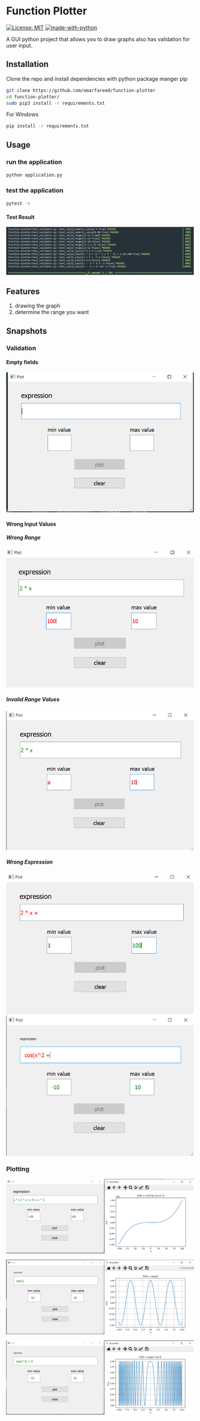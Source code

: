 # Function Plotter

[![License: MIT](https://img.shields.io/badge/License-MIT-blue.svg)](https://www.gnu.org/licenses/gpl-3.0)
[![made-with-python](https://img.shields.io/badge/Made%20with-Python-1f425f.svg)](https://www.python.org/)

A GUI python project that allows you to draw graphs also has validation for user input.

## Installation

Clone the repo and install dependencies with python package manger pip

```bash
git clone https://github.com/omarfareed/function-plotter
cd function-plotter/
sudo pip3 install -r requirements.txt
```

For Windows

```bash
pip install -r requirements.txt
```

## Usage

### run the application

```bash
python application.py
```

### test the application

```bash
pytest -v
```

#### Test Result

![Result of testing](./images/testing.PNG)

## Features

1. drawing the graph
2. determine the range you want

## Snapshots

### Validation

#### Empty fields

![Empty validation](./images/emptyInputs.PNG)

#### Wrong Input Values

##### Wrong Range

![Wrong Range](./images/wrongRange.PNG)

##### Invalid Range Values

![Wrong Range Value](./images/invalidRangeValues.PNG)

##### Wrong Expression

![Wrong Expression](./images/wrongExpression.PNG)
![special function validation](./images/specialFunctionValidation1.PNG)

### Plotting

![graph](./images/plot.PNG)

![special function example 1](./images/specialFunction1.PNG)

![special function example 2](./images/specialFunctionExample2.PNG)
